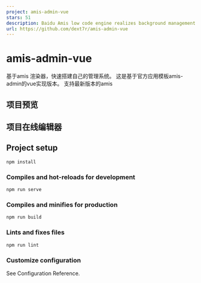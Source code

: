 ```yaml
---
project: amis-admin-vue
stars: 51
description: Baidu Amis low code engine realizes background management system
url: https://github.com/dext7r/amis-admin-vue
---
```


amis-admin-vue
==============

基于amis 渲染器，快速搭建自己的管理系统。 这是基于官方应用模板amis-admin的vue实现版本。 支持最新版本的amis

项目预览
----

项目在线编辑器
-------

Project setup
-------------

```
npm install
```

### Compiles and hot-reloads for development

```
npm run serve
```

### Compiles and minifies for production

```
npm run build
```

### Lints and fixes files

```
npm run lint
```

### Customize configuration

See Configuration Reference.
